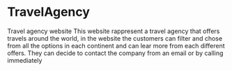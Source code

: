 # TravelAgency
Travel agency website
This website rappresent a travel agency that offers travels around the world, in the website the customers can filter and chose from all the options in each continent and can lear more from each different offers.
They can decide to contact the company from an email or by calling immediately
